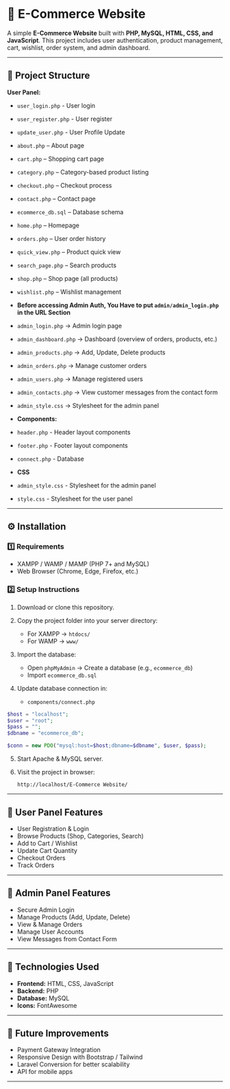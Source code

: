 # 🛒 E-Commerce Website

A simple **E-Commerce Website** built with **PHP, MySQL, HTML, CSS, and JavaScript**.
This project includes user authentication, product management, cart, wishlist, order system, and admin dashboard.

---

## 📂 Project Structure

**User Panel:**
* `user_login.php` - User login
* `user_register.php` - User register
* `update_user.php` - User Profile Update
* `about.php` – About page
* `cart.php` – Shopping cart page
* `category.php` – Category-based product listing
* `checkout.php` – Checkout process
* `contact.php` – Contact page
* `ecommerce_db.sql` – Database schema
* `home.php` – Homepage
* `orders.php` – User order history
* `quick_view.php` – Product quick view
* `search_page.php` – Search products
* `shop.php` – Shop page (all products)
* `wishlist.php` – Wishlist management

* **Before accessing Admin Auth, You Have to put `admin/admin_login.php` in the URL Section**
* `admin_login.php` → Admin login page
* `admin_dashboard.php` → Dashboard (overview of orders, products, etc.)
* `admin_products.php` → Add, Update, Delete products
* `admin_orders.php` → Manage customer orders
* `admin_users.php` → Manage registered users
* `admin_contacts.php` → View customer messages from the contact form
* `admin_style.css` → Stylesheet for the admin panel

* **Components:**
* `header.php` - Header layout components
* `footer.php` - Footer layout components
* `connect.php` - Database

* **CSS**
* `admin_style.css` - Stylesheet for the admin panel
* `style.css` - Stylesheet for the user panel

---

## ⚙️ Installation

### 1️⃣ Requirements

* XAMPP / WAMP / MAMP (PHP 7+ and MySQL)
* Web Browser (Chrome, Edge, Firefox, etc.)

### 2️⃣ Setup Instructions

1. Download or clone this repository.
2. Copy the project folder into your server directory:

   * For XAMPP → `htdocs/`
   * For WAMP → `www/`
3. Import the database:

   * Open `phpMyAdmin` → Create a database (e.g., `ecommerce_db`)
   * Import `ecommerce_db.sql`
4. Update database connection in:

   * `components/connect.php`

```php
$host = "localhost";
$user = "root";
$pass = "";
$dbname = "ecommerce_db";

$conn = new PDO("mysql:host=$host;dbname=$dbname", $user, $pass);
```

5. Start Apache & MySQL server.
6. Visit the project in browser:

   ```
   http://localhost/E-Commerce Website/
   ```

---

## 👥 User Panel Features

* User Registration & Login
* Browse Products (Shop, Categories, Search)
* Add to Cart / Wishlist
* Update Cart Quantity
* Checkout Orders
* Track Orders

---

## 🔑 Admin Panel Features

* Secure Admin Login
* Manage Products (Add, Update, Delete)
* View & Manage Orders
* Manage User Accounts
* View Messages from Contact Form

---

## 🎨 Technologies Used

* **Frontend:** HTML, CSS, JavaScript
* **Backend:** PHP
* **Database:** MySQL
* **Icons:** FontAwesome

---

## 🚀 Future Improvements

* Payment Gateway Integration
* Responsive Design with Bootstrap / Tailwind
* Laravel Conversion for better scalability
* API for mobile apps

---
